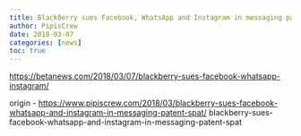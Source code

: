```yaml
---
title: BlackBerry sues Facebook, WhatsApp and Instagram in messaging patent spat
author: PipisCrew
date: 2018-03-07
categories: [news]
toc: true
---
```


https://betanews.com/2018/03/07/blackberry-sues-facebook-whatsapp-instagram/

origin - https://www.pipiscrew.com/2018/03/blackberry-sues-facebook-whatsapp-and-instagram-in-messaging-patent-spat/ blackberry-sues-facebook-whatsapp-and-instagram-in-messaging-patent-spat